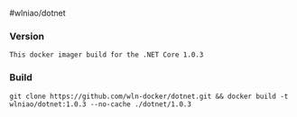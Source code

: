 ﻿#wlniao/dotnet

### Version
```
This docker imager build for the .NET Core 1.0.3
```

### Build
```
git clone https://github.com/wln-docker/dotnet.git && docker build -t wlniao/dotnet:1.0.3 --no-cache ./dotnet/1.0.3
```